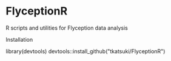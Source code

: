 # FlyceptionR
R scripts and utilities for Flyception data analysis

Installation

library(devtools)
devtools::install_github("tkatsuki/FlyceptionR")